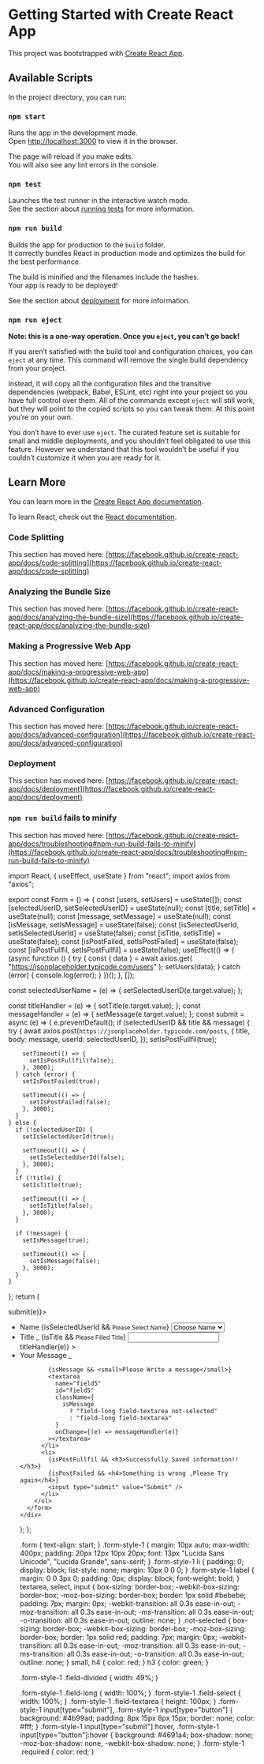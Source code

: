 # Getting Started with Create React App

This project was bootstrapped with [Create React App](https://github.com/facebook/create-react-app).

## Available Scripts

In the project directory, you can run:

### `npm start`

Runs the app in the development mode.\
Open [http://localhost:3000](http://localhost:3000) to view it in the browser.

The page will reload if you make edits.\
You will also see any lint errors in the console.

### `npm test`

Launches the test runner in the interactive watch mode.\
See the section about [running tests](https://facebook.github.io/create-react-app/docs/running-tests) for more information.

### `npm run build`

Builds the app for production to the `build` folder.\
It correctly bundles React in production mode and optimizes the build for the best performance.

The build is minified and the filenames include the hashes.\
Your app is ready to be deployed!

See the section about [deployment](https://facebook.github.io/create-react-app/docs/deployment) for more information.

### `npm run eject`

**Note: this is a one-way operation. Once you `eject`, you can’t go back!**

If you aren’t satisfied with the build tool and configuration choices, you can `eject` at any time. This command will remove the single build dependency from your project.

Instead, it will copy all the configuration files and the transitive dependencies (webpack, Babel, ESLint, etc) right into your project so you have full control over them. All of the commands except `eject` will still work, but they will point to the copied scripts so you can tweak them. At this point you’re on your own.

You don’t have to ever use `eject`. The curated feature set is suitable for small and middle deployments, and you shouldn’t feel obligated to use this feature. However we understand that this tool wouldn’t be useful if you couldn’t customize it when you are ready for it.

## Learn More

You can learn more in the [Create React App documentation](https://facebook.github.io/create-react-app/docs/getting-started).

To learn React, check out the [React documentation](https://reactjs.org/).

### Code Splitting

This section has moved here: [https://facebook.github.io/create-react-app/docs/code-splitting](https://facebook.github.io/create-react-app/docs/code-splitting)

### Analyzing the Bundle Size

This section has moved here: [https://facebook.github.io/create-react-app/docs/analyzing-the-bundle-size](https://facebook.github.io/create-react-app/docs/analyzing-the-bundle-size)

### Making a Progressive Web App

This section has moved here: [https://facebook.github.io/create-react-app/docs/making-a-progressive-web-app](https://facebook.github.io/create-react-app/docs/making-a-progressive-web-app)

### Advanced Configuration

This section has moved here: [https://facebook.github.io/create-react-app/docs/advanced-configuration](https://facebook.github.io/create-react-app/docs/advanced-configuration)

### Deployment

This section has moved here: [https://facebook.github.io/create-react-app/docs/deployment](https://facebook.github.io/create-react-app/docs/deployment)

### `npm run build` fails to minify

This section has moved here: [https://facebook.github.io/create-react-app/docs/troubleshooting#npm-run-build-fails-to-minify](https://facebook.github.io/create-react-app/docs/troubleshooting#npm-run-build-fails-to-minify)

import React, { useEffect, useState } from "react";
import axios from "axios";

export const Form = () => {
const [users, setUsers] = useState([]);
const [selectedUserID, setSelectedUserID] = useState(null);
const [title, setTitle] = useState(null);
const [message, setMessage] = useState(null);
const [isMessage, setIsMessage] = useState(false);
const [isSelectedUserId, setIsSelectedUserId] = useState(false);
const [isTitle, setIsTitle] = useState(false);
const [isPostFailed, setIsPostFailed] = useState(false);
const [isPostFullfil, setIsPostFullfil] = useState(false);
useEffect(() => {
(async function () {
try {
const { data } = await axios.get(
"https://jsonplaceholder.typicode.com/users"
);
setUsers(data);
} catch (error) {
console.log(error);
}
})();
}, []);

const selectedUserName = (e) => {
setSelectedUserID(e.target.value);
};

const titleHandler = (e) => {
setTitle(e.target.value);
};
const messageHandler = (e) => {
setMessage(e.target.value);
};
const submit = async (e) => {
e.preventDefault();
if (selectedUserID && title && message) {
try {
await axios.post(`https://jsonplaceholder.typicode.com/posts`, {
title,
body: message,
userId: selectedUserID,
});
setIsPostFullfil(true);

        setTimeout(() => {
          setIsPostFullfil(false);
        }, 3000);
      } catch (error) {
        setIsPostFailed(true);

        setTimeout(() => {
          setIsPostFailed(false);
        }, 3000);
      }
    } else {
      if (!selectedUserID) {
        setIsSelectedUserId(true);

        setTimeout(() => {
          setIsSelectedUserId(false);
        }, 3000);
      }
      if (!title) {
        setIsTitle(true);

        setTimeout(() => {
          setIsTitle(false);
        }, 3000);
      }

      if (!message) {
        setIsMessage(true);

        setTimeout(() => {
          setIsMessage(false);
        }, 3000);
      }
    }

};
return (

<div className="form">
<form onSubmit={(e) => submit(e)}>
<ul className="form-style-1">
<li>
<label>Name</label>
{isSelectedUserId && <small>Please Select Name</small>}
<select
name="field4"
className={
isSelectedUserId ? "field-select not-selected" : "field-select"
}
onChange={(e) => selectedUserName(e)} >
<option disabled selected>
Choose Name
</option>
{users.map((user) => (
<option key={user.id} value={user.id}>
{user.name}
</option>
))}
</select>
</li>
<li>
<label>
Title <span className="required">_</span>
</label>
{isTitle && <small>Please Filled Title</small>}
<input
className={isTitle ? "field-long not-selected" : "field-long"}
onChange={(e) => titleHandler(e)} ></input>
</li>
<li>
<label>
Your Message <span className="required">_</span>
</label>

            {isMessage && <small>Please Write a message</small>}
            <textarea
              name="field5"
              id="field5"
              className={
                isMessage
                  ? "field-long field-textarea not-selected"
                  : "field-long field-textarea"
              }
              onChange={(e) => messageHandler(e)}
            ></textarea>
          </li>
          <li>
            {isPostFullfil && <h3>Successfully Saved information!!</h3>}
            {isPostFailed && <h4>Something is wrong ,Please Try again</h4>}
            <input type="submit" value="Submit" />
          </li>
        </ul>
      </form>
    </div>

);
};

.form {
text-align: start;
}
.form-style-1 {
margin: 10px auto;
max-width: 400px;
padding: 20px 12px 10px 20px;
font: 13px "Lucida Sans Unicode", "Lucida Grande", sans-serif;
}
.form-style-1 li {
padding: 0;
display: block;
list-style: none;
margin: 10px 0 0 0;
}
.form-style-1 label {
margin: 0 0 3px 0;
padding: 0px;
display: block;
font-weight: bold;
}
textarea,
select,
input {
box-sizing: border-box;
-webkit-box-sizing: border-box;
-moz-box-sizing: border-box;
border: 1px solid #bebebe;
padding: 7px;
margin: 0px;
-webkit-transition: all 0.3s ease-in-out;
-moz-transition: all 0.3s ease-in-out;
-ms-transition: all 0.3s ease-in-out;
-o-transition: all 0.3s ease-in-out;
outline: none;
}
.not-selected {
box-sizing: border-box;
-webkit-box-sizing: border-box;
-moz-box-sizing: border-box;
border: 1px solid red;
padding: 7px;
margin: 0px;
-webkit-transition: all 0.3s ease-in-out;
-moz-transition: all 0.3s ease-in-out;
-ms-transition: all 0.3s ease-in-out;
-o-transition: all 0.3s ease-in-out;
outline: none;
}
small,
h4 {
color: red;
}
h3 {
color: green;
}

.form-style-1 .field-divided {
width: 49%;
}

.form-style-1 .field-long {
width: 100%;
}
.form-style-1 .field-select {
width: 100%;
}
.form-style-1 .field-textarea {
height: 100px;
}
.form-style-1 input[type="submit"],
.form-style-1 input[type="button"] {
background: #4b99ad;
padding: 8px 15px 8px 15px;
border: none;
color: #fff;
}
.form-style-1 input[type="submit"]:hover,
.form-style-1 input[type="button"]:hover {
background: #4691a4;
box-shadow: none;
-moz-box-shadow: none;
-webkit-box-shadow: none;
}
.form-style-1 .required {
color: red;
}
